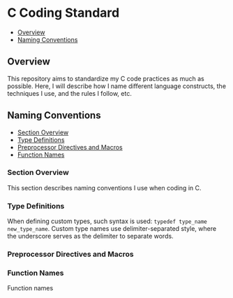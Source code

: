 # C Coding Standard
- [Overview](#overview)
- [Naming Conventions](#naming-conventions)

## Overview

This repository aims to standardize my C code practices as much as possible.
Here, I will describe how I name different language constructs, the techniques I use, and the rules I follow, etc.

## Naming Conventions
- [Section Overview](#section-overview)
- [Type Definitions](#type-definitions)
- [Preprocessor Directives and Macros](#preprocessor-directives-and-macros)
- [Function Names](#function-names)

### Section Overview

This section describes naming conventions I use when coding in C.

### Type Definitions

When defining custom types, such syntax is used:
`typedef type_name new_type_name`.
Custom type names use delimiter-separated style, where the underscore serves as the delimiter to separate words.

### Preprocessor Directives and Macros

### Function Names

Function names
